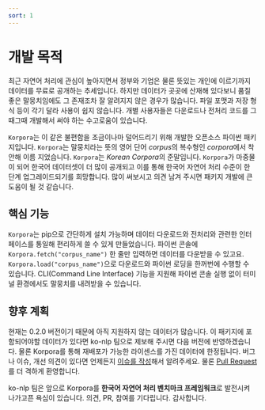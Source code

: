 ```yaml
---
sort: 1
---
```


# 개발 목적

최근 자연어 처리에 관심이 높아지면서 정부와 기업은 물론 뜻있는 개인에 이르기까지 데이터를 무료로 공개하는 추세입니다. 
하지만 데이터가 곳곳에 산재해 있다보니 품질 좋은 말뭉치임에도 그 존재조차 잘 알려지지 않은 경우가 많습니다. 
파일 포맷과 저장 형식 등이 각기 달라 사용이 쉽지 않습니다. 
개별 사용자들은 다운로드나 전처리 코드를 그때그때 개발해서 써야 하는 수고로움이 있습니다.

`Korpora`는 이 같은 불편함을 조금이나마 덜어드리기 위해 개발한 오픈소스 파이썬 패키지입니다. 
`Korpora`는 말뭉치라는 뜻의 영어 단어 *corpus*의 복수형인 *corpora*에서 착안해 이름 지었습니다. 
`Korpora`는 *Korean Corpora*의 준말입니다. 
`Korpora`가 마중물이 되어 한국어 데이터셋이 더 많이 공개되고 이를 통해 한국어 자연어 처리 수준이 한 단계 업그레이드되기를 희망합니다. 많이 써보시고 의견 남겨 주시면 패키지 개발에 큰 도움이 될 것 같습니다. 

## 핵심 기능

`Korpora`는 pip으로 간단하게 설치 가능하며 데이터 다운로드와 전처리와 관련한 인터페이스를 통일해 편리하게 쓸 수 있게 만들었습니다. 
파이썬 콘솔에 `Korpora.fetch("corpus_name")` 한 줄만 입력하면 데이터를 다운받을 수 있고요. 
`Korpora.load("corpus_name")`으로 다운로드와 파이썬 로딩을 한꺼번에 수행할 수 있습니다.
CLI(Command Line Interface) 기능을 지원해 파이썬 콘솔 실행 없이 터미널 환경에서도 말뭉치를 내려받을 수 있습니다.

## 향후 계획

현재는 0.2.0 버전이기 때문에 아직 지원하지 않는 데이터가 많습니다. 
이 패키지에 포함되어야할 데이터가 있다면 ko-nlp 팀으로 제보해 주시면 다음 버전에 반영하겠습니다. 
물론 Korpora를 통해 재배포가 가능한 라이센스를 가진 데이터에 한정됩니다. 
버그나 이슈, 개선 의견이 있다면 언제든지 [이슈를 작성](https://ko-nlp.github.io/Korpora/ko-docs/contribution/issue.html)해서 알려주세요. 
물론 [Pull Request](https://ko-nlp.github.io/Korpora/ko-docs/contribution/pull_requests.html)를 더 격하게 환영합니다.

ko-nlp 팀은 앞으로 Korpora를 **한국어 자연어 처리 벤치마크 프레임워크**로 발전시켜 나가고픈 욕심이 있습니다. 
의견, PR, 참여를 기다립니다. 
감사합니다.